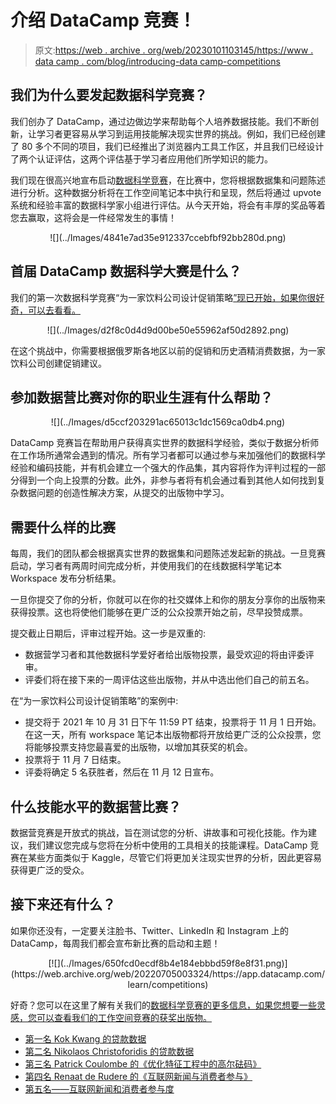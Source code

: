 # 介绍 DataCamp 竞赛！

> 原文:[https://web . archive . org/web/20230101103145/https://www . data camp . com/blog/introducing-data camp-competitions](https://web.archive.org/web/20230101103145/https://www.datacamp.com/blog/introducing-datacamp-competitions)

## 我们为什么要发起数据科学竞赛？

我们创办了 DataCamp，通过边做边学来帮助每个人培养数据技能。我们不断创新，让学习者更容易从学习到运用技能解决现实世界的挑战。例如，我们已经创建了 80 多个不同的项目，我们已经推出了浏览器内工具工作区，并且我们已经设计了两个认证评估，这两个评估基于学习者应用他们所学知识的能力。

我们现在很高兴地宣布启动[数据科学竞赛](https://web.archive.org/web/20220705003324/https://app.datacamp.com/learn/competitions)，在比赛中，您将根据数据集和问题陈述进行分析。这种数据分析将在工作空间笔记本中执行和呈现，然后将通过 upvote 系统和经验丰富的数据科学家小组进行评估。从今天开始，将会有丰厚的奖品等着您去赢取，这将会是一件经常发生的事情！

<center>![](../Images/4841e7ad35e912337ccebfbf92bb280d.png)</center>

## 首届 DataCamp 数据科学大赛是什么？

我们的第一次数据科学竞赛“为一家饮料公司设计促销策略[”现已开始，如果你很好奇，可以去看看。](https://web.archive.org/web/20220705003324/https://app.datacamp.com/learn/competitions/russian-alcohol-promotions)

<center>![](../Images/d2f8c0d4d9d00be50e55962af50d2892.png)</center>

在这个挑战中，你需要根据俄罗斯各地区以前的促销和历史酒精消费数据，为一家饮料公司创建促销建议。

## 参加数据营比赛对你的职业生涯有什么帮助？

<center>![](../Images/d5ccf203291ac65013c1dc1569ca0db4.png)</center>

DataCamp 竞赛旨在帮助用户获得真实世界的数据科学经验，类似于数据分析师在工作场所通常会遇到的情况。所有学习者都可以通过参与来加强他们的数据科学经验和编码技能，并有机会建立一个强大的作品集，其内容将作为评判过程的一部分得到一个向上投票的分数。此外，非参与者将有机会通过看到其他人如何找到复杂数据问题的创造性解决方案，从提交的出版物中学习。

## 需要什么样的比赛

每周，我们的团队都会根据真实世界的数据集和问题陈述发起新的挑战。一旦竞赛启动，学习者有两周时间完成分析，并使用我们的在线数据科学笔记本 Workspace 发布分析结果。

一旦你提交了你的分析，你就可以在你的社交媒体上和你的朋友分享你的出版物来获得投票。这也将使他们能够在更广泛的公众投票开始之前，尽早投赞成票。

提交截止日期后，评审过程开始。这一步是双重的:

*   数据营学习者和其他数据科学爱好者给出版物投票，最受欢迎的将由评委评审。
*   评委们将在接下来的一周评估这些出版物，并从中选出他们自己的前五名。

在“为一家饮料公司设计促销策略”的案例中:

*   提交将于 2021 年 10 月 31 日下午 11:59 PT 结束，投票将于 11 月 1 日开始。在这一天，所有 workspace 笔记本出版物都将开放给更广泛的公众投票，您将能够投票支持您最喜爱的出版物，以增加其获奖的机会。
*   投票将于 11 月 7 日结束。
*   评委将确定 5 名获胜者，然后在 11 月 12 日宣布。

## 什么技能水平的数据营比赛？

数据营竞赛是开放式的挑战，旨在测试您的分析、讲故事和可视化技能。作为建议，我们建议您完成与您将在分析中使用的工具相关的技能课程。DataCamp 竞赛在某些方面类似于 Kaggle，尽管它们将更加关注现实世界的分析，因此更容易获得更广泛的受众。

## 接下来还有什么？

如果你还没有，一定要关注脸书、Twitter、LinkedIn 和 Instagram 上的 DataCamp，每周我们都会宣布新比赛的启动和主题！

<center>[![](../Images/650fcd0ecdf8b4e184ebbbd59f8e8f31.png)](https://web.archive.org/web/20220705003324/https://app.datacamp.com/learn/competitions)</center>

好奇？您可以在这里了解有关我们的[数据科学竞赛的更多信息，如果您想要一些灵感，您可以查看我们的工作空间竞赛的获奖出版物。](https://web.archive.org/web/20220705003324/https://support.datacamp.com/hc/en-us/articles/4410791195031)

*   [第一名 Kok Kwang 的贷款数据](https://web.archive.org/web/20220705003324/https://tinyurl.com/5cfv44k7)
*   [第二名 Nikolaos Christoforidis 的贷款数据](https://web.archive.org/web/20220705003324/https://tinyurl.com/4sz37tww)
*   [第三名 Patrick Coulombe 的《优化特征工程中的高尔砝码》](https://web.archive.org/web/20220705003324/https://tinyurl.com/sazjdemc)
*   [第四名 Renaat de Rudere 的《互联网新闻与消费者参与》](https://web.archive.org/web/20220705003324/https://tinyurl.com/xcfx3aks)
*   [第五名——互联网新闻和消费者参与度](https://web.archive.org/web/20220705003324/https://tinyurl.com/cm6nxsbx)